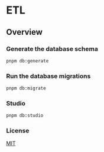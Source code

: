 # ETL

## Overview

### Generate the database schema

```bash
pnpm db:generate
```

### Run the database migrations

```bash
pnpm db:migrate
```

### Studio

```bash
pnpm db:studio
```

### License

[MIT](../../LICENSE)
